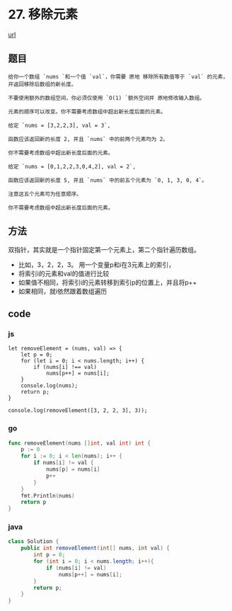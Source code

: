 # 27. 移除元素

[url](https://leetcode-cn.com/problems/remove-element/)

## 题目

```
给你一个数组 `nums `和一个值 `val`，你需要 原地 移除所有数值等于 `val` 的元素，并返回移除后数组的新长度。

不要使用额外的数组空间，你必须仅使用 `O(1) `额外空间并 原地修改输入数组。

元素的顺序可以改变。你不需要考虑数组中超出新长度后面的元素。

给定 `nums = [3,2,2,3], val = 3`,

函数应该返回新的长度 2, 并且 `nums` 中的前两个元素均为 2。

你不需要考虑数组中超出新长度后面的元素。

给定 `nums = [0,1,2,2,3,0,4,2], val = 2`,

函数应该返回新的长度 5, 并且 `nums` 中的前五个元素为 `0, 1, 3, 0, 4`。

注意这五个元素可为任意顺序。

你不需要考虑数组中超出新长度后面的元素。
```




## 方法

双指针，其实就是一个指针固定第一个元素上，第二个指针遍历数组。
- 比如，3，2，2，3。 用一个变量p和i在3元素上的索引，
- 将索引i的元素和val的值进行比较
- 如果值不相同，将索引i的元素转移到索引p的位置上，并且将p++
- 如果相同，就i依然跟着数组遍历


## code

### js

```js{cmd="node"}
let removeElement = (nums, val) => {
    let p = 0;
    for (let i = 0; i < nums.length; i++) {
        if (nums[i] !== val)
            nums[p++] = nums[i];
    }
    console.log(nums);
    return p;
}

console.log(removeElement([3, 2, 2, 3], 3));
```

### go

```go
func removeElement(nums []int, val int) int {
	p := 0
	for i := 0; i < len(nums); i++ {
		if nums[i] != val {
			nums[p] = nums[i]
			p++
		}
	}
	fmt.Println(nums)
	return p
}
```



### java

```java
class Solution {
    public int removeElement(int[] nums, int val) {
        int p = 0;
        for (int i = 0; i < nums.length; i++){
            if (nums[i] != val)
                nums[p++] = nums[i];
        }
        return p;
    }
}
```

